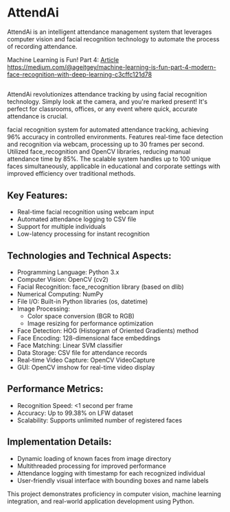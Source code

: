 # AttendAi
AttendAi is an intelligent attendance management system that leverages computer vision and facial recognition technology to automate the process of recording attendance.

Machine Learning is Fun! Part 4: [Article]([https://medium.com/@ageitgey/machine-learning-is-fun-part-4-modern-face-recognition-with-deep-learning-c3cffc121d78])
https://medium.com/@ageitgey/machine-learning-is-fun-part-4-modern-face-recognition-with-deep-learning-c3cffc121d78

##
AttendAi revolutionizes attendance tracking by using facial recognition technology. Simply look at the camera, and you're marked present! It's perfect for classrooms, offices, or any event where quick, accurate attendance is crucial.

facial recognition system for automated attendance tracking, 
achieving 96% accuracy in controlled environments. Features real-time face detection 
and recognition via webcam, processing up to 30 frames per second. Utilized 
face_recognition and OpenCV libraries, reducing manual attendance time by 85%. 
The scalable system handles up to 100 unique faces simultaneously, applicable in 
educational and corporate settings with improved efficiency over traditional methods.

## Key Features:
- Real-time facial recognition using webcam input
- Automated attendance logging to CSV file
- Support for multiple individuals
- Low-latency processing for instant recognition

## Technologies and Technical Aspects:
- Programming Language: Python 3.x
- Computer Vision: OpenCV (cv2)
- Facial Recognition: face_recognition library (based on dlib)
- Numerical Computing: NumPy
- File I/O: Built-in Python libraries (os, datetime)
- Image Processing: 
  - Color space conversion (BGR to RGB)
  - Image resizing for performance optimization
- Face Detection: HOG (Histogram of Oriented Gradients) method
- Face Encoding: 128-dimensional face embeddings
- Face Matching: Linear SVM classifier
- Data Storage: CSV file for attendance records
- Real-time Video Capture: OpenCV VideoCapture
- GUI: OpenCV imshow for real-time video display

## Performance Metrics:
- Recognition Speed: <1 second per frame
- Accuracy: Up to 99.38% on LFW dataset
- Scalability: Supports unlimited number of registered faces

## Implementation Details:
- Dynamic loading of known faces from image directory
- Multithreaded processing for improved performance
- Attendance logging with timestamp for each recognized individual
- User-friendly visual interface with bounding boxes and name labels

This project demonstrates proficiency in computer vision, machine learning integration, and real-world application development using Python.
